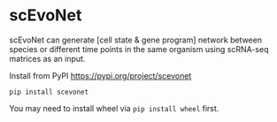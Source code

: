 # scEvoNet
 scEvoNet can generate [cell state & gene program] network between species or different time points in the same organism using scRNA-seq matrices as an input.

Install from PyPI <https://pypi.org/project/scevonet>

``pip install scevonet``

You may need to install wheel via ``pip install wheel`` first.

